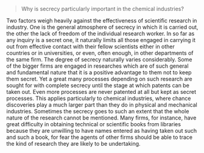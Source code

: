 > Why is secrecy particularly important in the chemical industries?



Two factors weigh heavily against the effectiveness of scientific research in industry. One is the general atmosphere of secrecy in which it is carried out, the other the lack of freedom of the individual research worker. In so far as any inquiry is a secret one, it naturally limits all those engaged in carrying it out from effective contact with their fellow scientists either in other countries or in universities, or even, often enough, in other departments of the same firm. The degree of secrecy naturally varies considerably. Some of the bigger firms are engaged in researches which are of such general and fundamental nature that it is a positive advantage to them not to keep them secret. Yet a great many processes depending on such research are sought for with complete secrecy until the stage at which patents can be taken out. Even more processes are never patented at all but kept as secret processes. This applies particularly to chemical industries, where chance discoveries play a much larger part than they do in physical and mechanical industries. Sometimes the secrecy goes to such an extent that the whole nature of the research cannot be mentioned. Many firms, for instance, have great difficulty in obtaining technical or scientific books from libraries because they are unwilling to have names entered as having taken out such and such a book, for fear the agents of other firms should be able to trace the kind of research they are likely to be undertaking.